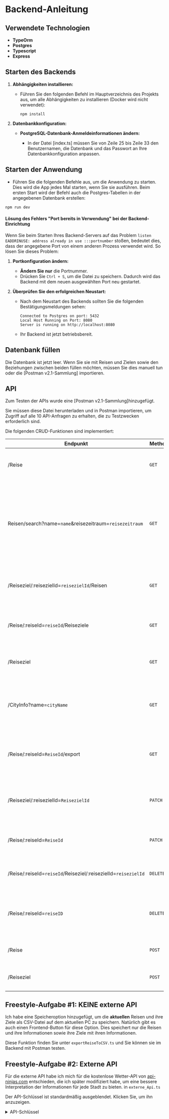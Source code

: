 
# Backend-Anleitung

## Verwendete Technologien
- **TypeOrm**
- **Postgres**
- **Typescript**
- **Express**

## Starten des Backends

1. **Abhängigkeiten installieren:**
   - Führen Sie den folgenden Befehl im Hauptverzeichnis des Projekts aus, um alle Abhängigkeiten zu installieren (Docker wird nicht verwendet):
     ```
     npm install
     ```

2. **Datenbankkonfiguration:**
   - **PostgreSQL-Datenbank-Anmeldeinformationen ändern:**
      
      - In der Datei [index.ts] müssen Sie von Zeile 25 bis Zeile 33 den Benutzernamen, die Datenbank und das Passwort an Ihre Datenbankkonfiguration anpassen.
      

## Starten der Anwendung

- Führen Sie die folgenden Befehle aus, um die Anwendung zu starten. Dies wird die App jedes Mal starten, wenn Sie sie ausführen. Beim ersten Start wird der Befehl auch die Postgres-Tabellen in der angegebenen Datenbank erstellen:

```bash
npm run dev  
```

#### Lösung des Fehlers "Port bereits in Verwendung" bei der Backend-Einrichtung

Wenn Sie beim Starten Ihres Backend-Servers auf das Problem `listen EADDRINUSE: address already in use :::portnumber` stoßen, bedeutet dies, dass der angegebene Port von einem anderen Prozess verwendet wird. So lösen Sie dieses Problem:

1. **Portkonfiguration ändern:**

   - **Ändern Sie nur** die Portnummer.
   - Drücken Sie `Ctrl + S`, um die Datei zu speichern. Dadurch wird das Backend mit dem neuen ausgewählten Port neu gestartet.

3. **Überprüfen Sie den erfolgreichen Neustart:**
   - Nach dem Neustart des Backends sollten Sie die folgenden Bestätigungsmeldungen sehen:
     ```
     Connected to Postgres on port: 5432
     Local Host Running on Port: 8080
     Server is running on http://localhost:8080
     ```
   - Ihr Backend ist jetzt betriebsbereit.

## Datenbank füllen

Die Datenbank ist jetzt leer. Wenn Sie sie mit Reisen und Zielen sowie den Beziehungen zwischen beiden füllen möchten, müssen Sie dies manuell tun oder die [Postman v2.1-Sammlung] importieren.

## API

Zum Testen der APIs wurde eine [Postman v2.1-Sammlung]hinzugefügt.

Sie müssen diese Datei herunterladen und in Postman importieren, um Zugriff auf alle 10 API-Anfragen zu erhalten, die zu Testzwecken erforderlich sind.

Die folgenden CRUD-Funktionen sind implementiert:

| Endpunkt                                          | Methode       | Beschreibung
|---------------------------------------------------|--------------| -----------
| /Reise                                           | ```GET```    | Ruft alle Reisen in der Datenbank ab (im JSON-Format).
| Reisen/search?name=`name`&reisezeitraum=`reisezeitraum`| ```GET```    | Ruft Reisen in der Datenbank basierend auf dem angegebenen Namen und Zeitraum ab. Die Filterung kann nach Namen oder Zeitraum erfolgen. (im JSON-Format)
| /Reiseziel/:reisezielId=`reisezielId`/Reisen           | ```GET```    | Ruft Reisen in der Datenbank basierend auf der Ziel-ID ab. (im JSON-Format)
/Reise/:reiseId=`reiseId`/Reiseziele          | ```GET```    | Ruft Ziele in der Datenbank basierend auf der Reise-ID ab. (im JSON-Format)
/Reiseziel          | ```GET```    | Ruft alle Ziele in der Datenbank ab. (im JSON-Format)
| /CityInfo?name=`cityName`                          | ```GET```    | Wrapper für die externe API, die Informationen über die Stadt zurückgibt. (im JSON-Format).
| /Reise/:reiseId=`ReiseId`/export                      | ```GET```  | Gibt eine Reise und ihre Ziele als CSV-Daten zurück. (Antwortkörper im CSV-Format).
| /Reiseziel/:reisezielId=`ReisezielId`             | ```PATCH```  | Aktualisiert das ausgewählte Ziel. (im JSON-Format) **Hinweis:** Basierend auf der Ziel-ID.
|/Reise/:reiseId=`ReiseId`                             | ```PATCH```  | Aktualisiert eine Reise. (Anfragekörper im JSON-Format)
| /Reise/:reiseId=`reiseId`/Reiseziel/:reisezielId=`reisezielId`    | ```DELETE``` | Entfernt das Ziel von der Reise mit der angegebenen Reise-ID.
| /Reise/:reiseId=`reiseID`                             | ```DELETE``` | Löscht die Reise mit der angegebenen Reise-ID. **Hinweis:** Reise-ID ist eine Nummer.
| /Reise                                         | ```POST```   | Erstellt eine neue Reise (JSON-Körper erforderlich). 
| /Reiseziel                              | ```POST```   | Erstellt ein neues Ziel (JSON-Körper erforderlich).

## Freestyle-Aufgabe #1: KEINE externe API

Ich habe eine Speicheroption hinzugefügt, um die **aktuellen** Reisen und ihre Ziele als CSV-Datei auf dem aktuellen PC zu speichern. Natürlich gibt es auch einen Frontend-Button für diese Option. 
Dies speichert nur die Reisen und ihre Informationen sowie ihre Ziele mit ihren Informationen.

Diese Funktion finden Sie unter `exportReiseToCSV.ts` und Sie können sie im Backend mit Postman testen.

## Freestyle-Aufgabe #2: Externe API

Für die externe API habe ich mich für die kostenlose Wetter-API von [api-ninjas.com](https://api-ninjas.com/) entschieden, die ich später modifiziert habe, um eine bessere Interpretation der Informationen für jede Stadt zu bieten.
in `externe_Api.ts`

Der API-Schlüssel ist standardmäßig ausgeblendet. Klicken Sie, um ihn anzuzeigen.

<details>
<summary id="apikey">API-Schlüssel</summary>

PYOEHI/fUsMxiFk9GRQ9sA==J3N6TvR6izc543In
</details>
